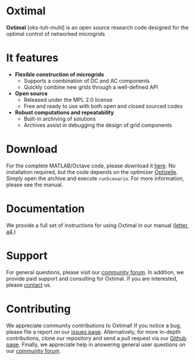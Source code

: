 # Oxtimal

**Oxtimal** [oks-tuh-muhl] is an open source research code designed for the
optimal control of networked microgrids

# It features
* **Flexible construction of microgrids**
    * Supports a combination of DC and AC components
    * Quickly combine new grids through a well-defined API
* **Open source**
    * Released under the MPL 2.0 license
    * Free and ready to use with both open and closed sourced codes
* **Robust computations and repeatability**
    * Built-in archiving of solutions
    * Archives assist in debugging the design of grid components

# Download

For the complete MATLAB/Octave code, please download it
[here](http://www.optimojoe.com/uploads/software/Oxtimal-1.0.0.zip).  No
installation required, but the code depends on the optimizer
[Optizelle](http://www.optimojoe.com/products/optizelle).  Simply open the
archive and execute `runScenario`.  For more information, please see the
manual.

# Documentation

We provide a full set of instructions for using Oxtimal in our
manual
([letter](http://www.optimojoe.com/uploads/reports/Oxtimal-1.0.0-letter.pdf),
[a4](http://www.optimojoe.com/uploads/reports/Oxtimal-1.0.0-a4.pdf).)

# Support

For general questions, please visit our [community
forum](http://forum.optimojoe.com).  In addition, we provide paid support and
consulting for Oxtimal. If you are interested, please
[contact](http://www.optimojoe.com/contact/) us.

# Contributing

We appreciate community contributions to Oxtimal!  If you notice a bug, please
file a report on our [issues
page](https://github.com/OptimoJoe/Oxtimal/issues).  Alternatively, for more
in-depth contributions, clone our repository and send a pull request via our
[Github page](https://github.com/OptimoJoe/Oxtimal).  Finally, we appreciate
help in answering general user questions on our [community
forum](http://forum.optimojoe.com).
